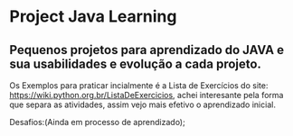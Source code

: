 # Project Java Learning

## Pequenos projetos para aprendizado do JAVA e sua usabilidades e evolução a cada projeto.
Os Exemplos para praticar incialmente é a Lista de Exercícios do site: https://wiki.python.org.br/ListaDeExercicios, achei interesante pela forma que separa as atividades, assim vejo mais efetivo o aprendizado inicial.

Desafios:(Ainda em processo de aprendizado);
